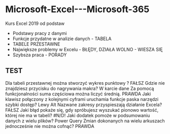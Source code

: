 # Microsoft-Excel---Microsoft-365

Kurs Excel 2019 od podstaw
- Podstawy pracy z danymi
- Funkcje przydatne w analizie danych - TABELA
- TABELE PRZESTAWNE
- Największe problemy w Excelu - BŁĘDY, DZIAŁA WOLNO - WIESZA SIĘ
- Szybsza praca - PORADY


TEST
-----------------------------------------------
Dla tabeli przestawnej można stworzyć wykres punktowy ? FAŁSZ
Gdzie nie znajdziesz przycisku do nagrywania makra? W karcie dane
Za pomocą funkcjonalności suma częściowa można liczyć średnią.  PRAWDA
Jaki klawisz połączony z kolejnymi cyframi uruchamia funkcje paska narzędzi szybki dostęp? Lewy Alt
Nazwane zakresy przyspieszają działanie Excela? FAŁSZ
Jaki błąd pokaże się, gdy spróbujesz wyszukać pionowo wartość, której nie ma w tabeli? #N/D!
Jaki dodatek pomoże w podsumowaniu danych z wielu plików? Power Query
Zmian dokonanych na wielu arkuszach jednocześnie nie można cofnąć? PRAWDA


